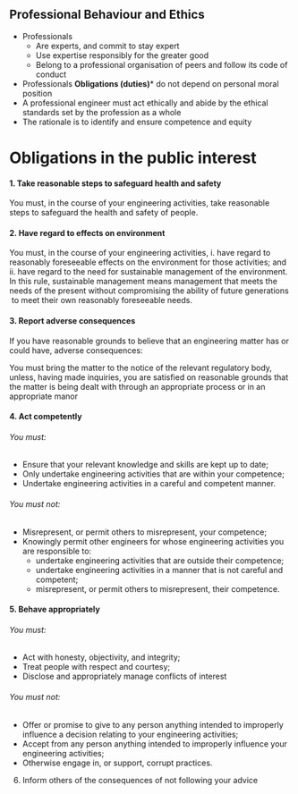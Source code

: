## Professional Behaviour and Ethics
- Professionals
	- Are experts, and commit to stay expert
	- Use expertise responsibly for the greater good
	- Belong to a professional organisation of peers and follow its code of conduct
- Professionals **Obligations (duties)*** do not depend on personal moral position
- A professional engineer must act ethically and abide by the ethical standards set by the profession as a whole
- The rationale is to identify and ensure competence and equity

# Obligations in the public interest
#### 1. Take reasonable steps to safeguard health and safety
You must, in the course of your engineering activities, take reasonable steps to safeguard the health and safety of people.
#### 2. Have regard to effects on environment
You must, in the course of your engineering activities,
i. have regard to reasonably foreseeable effects on the environment for those activities; and
ii. have regard to the need for sustainable management of the environment. In this rule, sustainable management means management that meets the needs of the present without compromising the ability of future generations  to meet their own reasonably foreseeable needs.
#### 3. Report adverse consequences
If you have reasonable grounds to believe that an engineering matter has or could have, adverse consequences:

You must bring the matter to the notice of the relevant regulatory body, unless, having made inquiries, you are satisfied on reasonable grounds that the matter is being dealt with through an appropriate process or in an appropriate manor
#### 4. Act competently
###### You must:
- Ensure that your relevant knowledge and skills are kept up to date;
- Only undertake engineering activities that are within your competence;
- Undertake engineering activities in a careful and competent manner.
###### You must not:
- Misrepresent, or permit others to misrepresent, your competence;
- Knowingly permit other engineers for whose engineering activities you are responsible to:
	- undertake engineering activities that are outside their competence;
	- undertake engineering activities in a manner that is not careful and competent; 
	- misrepresent, or permit others to misrepresent, their competence.
#### 5. Behave appropriately
###### You must:
- Act with honesty, objectivity, and integrity;
- Treat people with respect and courtesy;
- Disclose and appropriately manage conflicts of interest
###### You must not:
- Offer or promise to give to any person anything intended to improperly influence a decision relating to your engineering activities;
- Accept from any person anything intended to improperly influence your engineering activities;
- Otherwise engage in, or support, corrupt practices.
6. Inform others of the consequences of not 
following your advice
